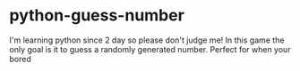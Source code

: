 # python-guess-number
I'm learning python since 2 day so please don't judge me! In this game the only goal is it to guess a randomly generated number. Perfect for when your bored
